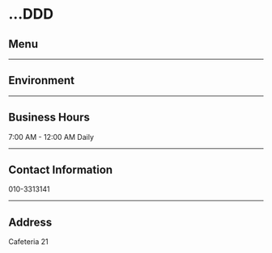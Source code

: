 # ...DDD

## Menu

---

## Environment

---

## Business Hours

7:00 AM - 12:00 AM Daily

---

## Contact Information

010-3313141

---

## Address

Cafeteria 21
